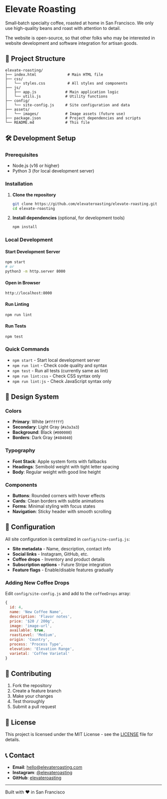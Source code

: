 # Elevate Roasting

Small‑batch specialty coffee, roasted at home in San Francisco. We only use high-quality beans and roast with attention to detail.

The website is open-source, so that other folks who may be interested in website development and software integration for artisan goods. 

## 📁 Project Structure

```
elevate-roasting/
├── index.html              # Main HTML file
├── css/
│   └── styles.css          # All styles and components
├── js/
│   ├── app.js             # Main application logic
│   └── utils.js           # Utility functions
├── config/
│   └── site-config.js     # Site configuration and data
├── assets/
│   └── images/            # Image assets (future use)
├── package.json           # Project dependencies and scripts
└── README.md              # This file
```

## 🛠️ Development Setup

### Prerequisites

- Node.js (v16 or higher)
- Python 3 (for local development server)

### Installation

1. **Clone the repository**
   ```bash
   git clone https://github.com/elevateroasting/elevate-roasting.git
   cd elevate-roasting
   ```

2. **Install dependencies** (optional, for development tools)
   ```bash
   npm install
   ```

### Local Development

#### Start Development Server
```bash
npm start
# or
python3 -m http.server 8000
```

#### Open in Browser
```
http://localhost:8000
```

#### Run Linting
```bash
npm run lint
```

#### Run Tests
```bash
npm test
```

### Quick Commands
- `npm start` - Start local development server
- `npm run lint` - Check code quality and syntax
- `npm test` - Run all tests (currently same as lint)
- `npm run lint:css` - Check CSS syntax only
- `npm run lint:js` - Check JavaScript syntax only

## 🎨 Design System

### Colors
- **Primary**: White (`#ffffff`)
- **Secondary**: Light Gray (`#a3a3a3`)
- **Background**: Black (`#000000`)
- **Borders**: Dark Gray (`#404040`)

### Typography
- **Font Stack**: Apple system fonts with fallbacks
- **Headings**: Semibold weight with tight letter spacing
- **Body**: Regular weight with good line height

### Components
- **Buttons**: Rounded corners with hover effects
- **Cards**: Clean borders with subtle animations
- **Forms**: Minimal styling with focus states
- **Navigation**: Sticky header with smooth scrolling

## 🔧 Configuration

All site configuration is centralized in `config/site-config.js`:

- **Site metadata** - Name, description, contact info
- **Social links** - Instagram, GitHub, etc.
- **Coffee drops** - Inventory and product details
- **Subscription options** - Future Stripe integration
- **Feature flags** - Enable/disable features gradually

### Adding New Coffee Drops

Edit `config/site-config.js` and add to the `coffeeDrops` array:

```javascript
{
  id: 4,
  name: 'New Coffee Name',
  description: 'Flavor notes',
  price: '$20 / 200g',
  image: 'image-url',
  available: true,
  roastLevel: 'Medium',
  origin: 'Country',
  process: 'Process Type',
  elevation: 'Elevation Range',
  varietal: 'Coffee Varietal'
}
```

## 🤝 Contributing

1. Fork the repository
2. Create a feature branch
3. Make your changes
4. Test thoroughly
5. Submit a pull request

## 📄 License

This project is licensed under the MIT License - see the [LICENSE](LICENSE) file for details.

## 📞 Contact

- **Email**: hello@elevateroasting.com
- **Instagram**: [@elevateroasting](https://instagram.com/elevateroasting)
- **GitHub**: [elevateroasting](https://github.com/elevateroasting)

---

Built with ❤️ in San Francisco
